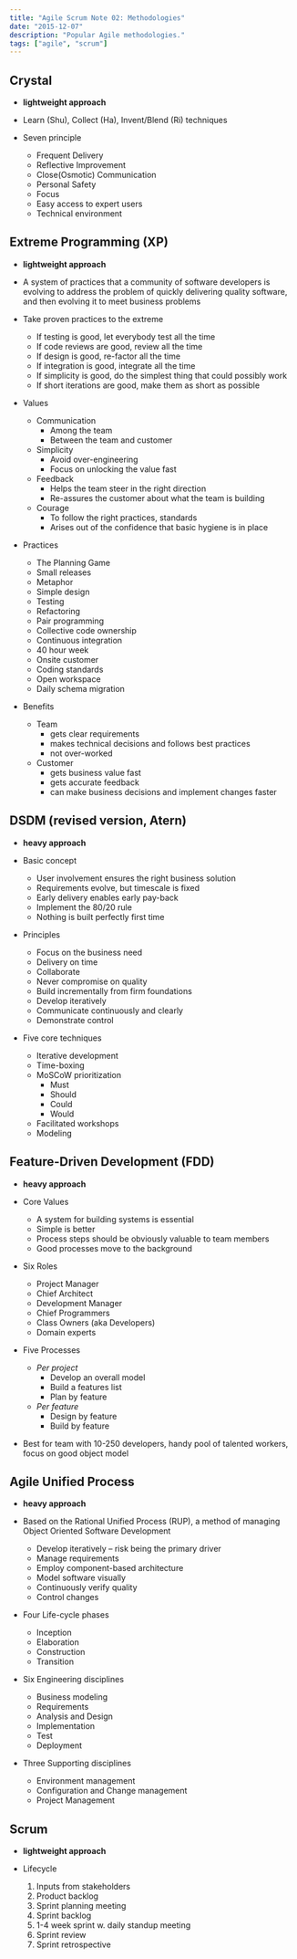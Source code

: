 ```yaml
---
title: "Agile Scrum Note 02: Methodologies"
date: "2015-12-07"
description: "Popular Agile methodologies."
tags: ["agile", "scrum"]
---
```


## Crystal

- **lightweight approach**

- Learn (Shu), Collect (Ha), Invent/Blend (Ri) techniques

- Seven principle
  - Frequent Delivery
  - Reflective Improvement
  - Close(Osmotic) Communication
  - Personal Safety
  - Focus
  - Easy access to expert users
  - Technical environment

## Extreme Programming (XP)

- **lightweight approach**

- A system of practices that a community of software developers is evolving to address the problem of quickly delivering quality software, and then evolving it to meet business problems

- Take proven practices to the extreme

  - If testing is good, let everybody test all the time
  - If code reviews are good, review all the time
  - If design is good, re-factor all the time
  - If integration is good, integrate all the time
  - If simplicity is good, do the simplest thing that could possibly work
  - If short iterations are good, make them as short as possible

- Values

  - Communication
    - Among the team
    - Between the team and customer
  - Simplicity
    - Avoid over-engineering
    - Focus on unlocking the value fast
  - Feedback
    - Helps the team steer in the right direction
    - Re-assures the customer about what the team is building
  - Courage
    - To follow the right practices, standards
    - Arises out of the confidence that basic hygiene is in place

- Practices

  - The Planning Game
  - Small releases
  - Metaphor
  - Simple design
  - Testing
  - Refactoring
  - Pair programming
  - Collective code ownership
  - Continuous integration
  - 40 hour week
  - Onsite customer
  - Coding standards
  - Open workspace
  - Daily schema migration

- Benefits

  - Team
    - gets clear requirements
    - makes technical decisions and follows best practices
    - not over-worked
  - Customer
    - gets business value fast
    - gets accurate feedback
    - can make business decisions and implement changes faster

## DSDM (revised version, Atern)

- **heavy approach**

- Basic concept

  - User involvement ensures the right business solution
  - Requirements evolve, but timescale is fixed
  - Early delivery enables early pay-back
  - Implement the 80/20 rule
  - Nothing is built perfectly first time

- Principles

  - Focus on the business need
  - Delivery on time
  - Collaborate
  - Never compromise on quality
  - Build incrementally from firm foundations
  - Develop iteratively
  - Communicate continuously and clearly
  - Demonstrate control

- Five core techniques

  - Iterative development
  - Time-boxing
  - MoSCoW prioritization
    - Must
    - Should
    - Could
    - Would
  - Facilitated workshops
  - Modeling

## Feature-Driven Development (FDD)

- **heavy approach**

- Core Values

  - A system for building systems is essential
  - Simple is better
  - Process steps should be obviously valuable to team members
  - Good processes move to the background

- Six Roles

  - Project Manager
  - Chief Architect
  - Development Manager
  - Chief Programmers
  - Class Owners (aka Developers)
  - Domain experts

- Five Processes

  - _Per project_
    - Develop an overall model
    - Build a features list
    - Plan by feature
  - _Per feature_
    - Design by feature
    - Build by feature

- Best for team with 10-250 developers, handy pool of talented workers, focus on good object model

## Agile Unified Process

- **heavy approach**

- Based on the Rational Unified Process (RUP), a method of managing Object Oriented Software Development

  - Develop iteratively – risk being the primary driver
  - Manage requirements
  - Employ component-based architecture
  - Model software visually
  - Continuously verify quality
  - Control changes

- Four Life-cycle phases

  - Inception
  - Elaboration
  - Construction
  - Transition

- Six Engineering disciplines

  - Business modeling
  - Requirements
  - Analysis and Design
  - Implementation
  - Test
  - Deployment

- Three Supporting disciplines
  - Environment management
  - Configuration and Change management
  - Project Management

## Scrum

- **lightweight approach**

- Lifecycle

  1. Inputs from stakeholders
  2. Product backlog
  3. Sprint planning meeting
  4. Sprint backlog
  5. 1-4 week sprint w. daily standup meeting
  6. Sprint review
  7. Sprint retrospective
